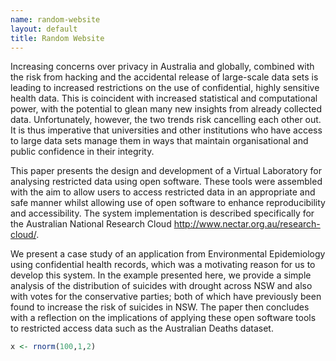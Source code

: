 ```yaml
--- 
name: random-website
layout: default
title: Random Website
---
```



Increasing concerns over privacy in Australia and globally, combined
with the risk from hacking and the accidental release of large-scale
data sets is leading to increased restrictions on the use of
confidential, highly sensitive health data. This is coincident with
increased statistical and computational power, with the potential to
glean many new insights from already collected data. Unfortunately,
however, the two trends risk cancelling each other out. It is thus
imperative that universities and other institutions who have access to
large data sets manage them in ways that maintain organisational and
public confidence in their integrity.

This paper presents the design and development of a Virtual Laboratory
for analysing restricted data using open software.  These tools were
assembled with the aim to allow users to access restricted data in an
appropriate and safe manner whilst allowing use of open software to
enhance reproducibility and accessibility.  The system implementation
is described specifically for the Australian National Research Cloud
http://www.nectar.org.au/research-cloud/.

We present a case study of an application from Environmental
Epidemiology using confidential health records, which was a motivating
reason for us to develop this system.  In the example presented here,
we provide a simple analysis of the distribution of suicides with
drought across NSW and also with votes for the conservative parties;
both of which have previously been found to increase the risk of
suicides in NSW. The paper then concludes with a reflection on the
implications of applying these open software tools to restricted
access data such as the Australian Deaths dataset.

```r
x <- rnorm(100,1,2)
```
